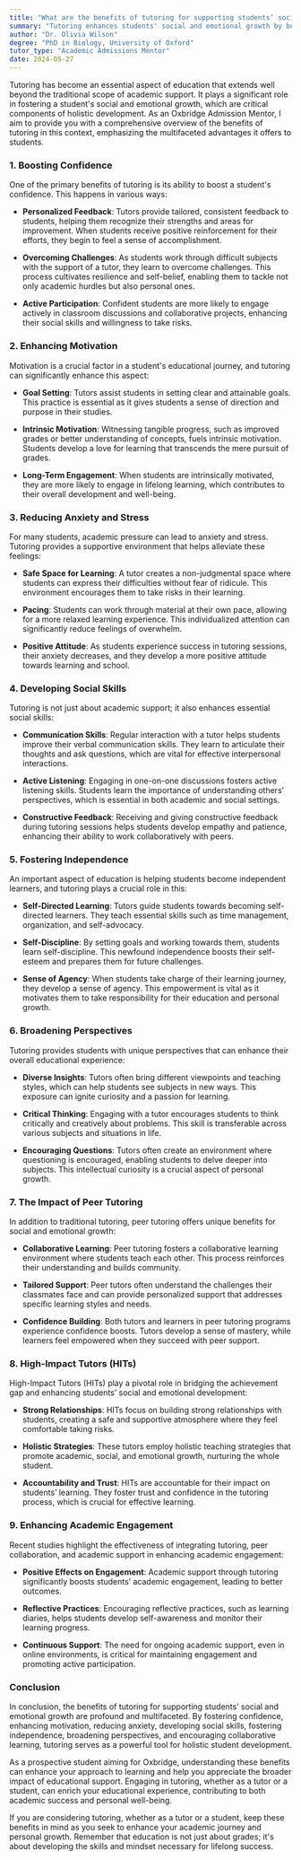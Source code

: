 ```yaml
---
title: "What are the benefits of tutoring for supporting students’ social and emotional growth?"
summary: "Tutoring enhances students' social and emotional growth by boosting confidence, offering personalized feedback, and supporting holistic development."
author: "Dr. Olivia Wilson"
degree: "PhD in Biology, University of Oxford"
tutor_type: "Academic Admissions Mentor"
date: 2024-05-27
---
```


Tutoring has become an essential aspect of education that extends well beyond the traditional scope of academic support. It plays a significant role in fostering a student's social and emotional growth, which are critical components of holistic development. As an Oxbridge Admission Mentor, I aim to provide you with a comprehensive overview of the benefits of tutoring in this context, emphasizing the multifaceted advantages it offers to students.

### 1. Boosting Confidence

One of the primary benefits of tutoring is its ability to boost a student's confidence. This happens in various ways:

- **Personalized Feedback**: Tutors provide tailored, consistent feedback to students, helping them recognize their strengths and areas for improvement. When students receive positive reinforcement for their efforts, they begin to feel a sense of accomplishment.

- **Overcoming Challenges**: As students work through difficult subjects with the support of a tutor, they learn to overcome challenges. This process cultivates resilience and self-belief, enabling them to tackle not only academic hurdles but also personal ones.

- **Active Participation**: Confident students are more likely to engage actively in classroom discussions and collaborative projects, enhancing their social skills and willingness to take risks.

### 2. Enhancing Motivation

Motivation is a crucial factor in a student's educational journey, and tutoring can significantly enhance this aspect:

- **Goal Setting**: Tutors assist students in setting clear and attainable goals. This practice is essential as it gives students a sense of direction and purpose in their studies.

- **Intrinsic Motivation**: Witnessing tangible progress, such as improved grades or better understanding of concepts, fuels intrinsic motivation. Students develop a love for learning that transcends the mere pursuit of grades.

- **Long-Term Engagement**: When students are intrinsically motivated, they are more likely to engage in lifelong learning, which contributes to their overall development and well-being.

### 3. Reducing Anxiety and Stress

For many students, academic pressure can lead to anxiety and stress. Tutoring provides a supportive environment that helps alleviate these feelings:

- **Safe Space for Learning**: A tutor creates a non-judgmental space where students can express their difficulties without fear of ridicule. This environment encourages them to take risks in their learning.

- **Pacing**: Students can work through material at their own pace, allowing for a more relaxed learning experience. This individualized attention can significantly reduce feelings of overwhelm.

- **Positive Attitude**: As students experience success in tutoring sessions, their anxiety decreases, and they develop a more positive attitude towards learning and school.

### 4. Developing Social Skills

Tutoring is not just about academic support; it also enhances essential social skills:

- **Communication Skills**: Regular interaction with a tutor helps students improve their verbal communication skills. They learn to articulate their thoughts and ask questions, which are vital for effective interpersonal interactions.

- **Active Listening**: Engaging in one-on-one discussions fosters active listening skills. Students learn the importance of understanding others’ perspectives, which is essential in both academic and social settings.

- **Constructive Feedback**: Receiving and giving constructive feedback during tutoring sessions helps students develop empathy and patience, enhancing their ability to work collaboratively with peers.

### 5. Fostering Independence

An important aspect of education is helping students become independent learners, and tutoring plays a crucial role in this:

- **Self-Directed Learning**: Tutors guide students towards becoming self-directed learners. They teach essential skills such as time management, organization, and self-advocacy.

- **Self-Discipline**: By setting goals and working towards them, students learn self-discipline. This newfound independence boosts their self-esteem and prepares them for future challenges.

- **Sense of Agency**: When students take charge of their learning journey, they develop a sense of agency. This empowerment is vital as it motivates them to take responsibility for their education and personal growth.

### 6. Broadening Perspectives

Tutoring provides students with unique perspectives that can enhance their overall educational experience:

- **Diverse Insights**: Tutors often bring different viewpoints and teaching styles, which can help students see subjects in new ways. This exposure can ignite curiosity and a passion for learning.

- **Critical Thinking**: Engaging with a tutor encourages students to think critically and creatively about problems. This skill is transferable across various subjects and situations in life.

- **Encouraging Questions**: Tutors often create an environment where questioning is encouraged, enabling students to delve deeper into subjects. This intellectual curiosity is a crucial aspect of personal growth.

### 7. The Impact of Peer Tutoring

In addition to traditional tutoring, peer tutoring offers unique benefits for social and emotional growth:

- **Collaborative Learning**: Peer tutoring fosters a collaborative learning environment where students teach each other. This process reinforces their understanding and builds community.

- **Tailored Support**: Peer tutors often understand the challenges their classmates face and can provide personalized support that addresses specific learning styles and needs.

- **Confidence Building**: Both tutors and learners in peer tutoring programs experience confidence boosts. Tutors develop a sense of mastery, while learners feel empowered when they succeed with peer support.

### 8. High-Impact Tutors (HITs)

High-Impact Tutors (HITs) play a pivotal role in bridging the achievement gap and enhancing students’ social and emotional development:

- **Strong Relationships**: HITs focus on building strong relationships with students, creating a safe and supportive atmosphere where they feel comfortable taking risks.

- **Holistic Strategies**: These tutors employ holistic teaching strategies that promote academic, social, and emotional growth, nurturing the whole student.

- **Accountability and Trust**: HITs are accountable for their impact on students’ learning. They foster trust and confidence in the tutoring process, which is crucial for effective learning.

### 9. Enhancing Academic Engagement

Recent studies highlight the effectiveness of integrating tutoring, peer collaboration, and academic support in enhancing academic engagement:

- **Positive Effects on Engagement**: Academic support through tutoring significantly boosts students’ academic engagement, leading to better outcomes.

- **Reflective Practices**: Encouraging reflective practices, such as learning diaries, helps students develop self-awareness and monitor their learning progress.

- **Continuous Support**: The need for ongoing academic support, even in online environments, is critical for maintaining engagement and promoting active participation.

### Conclusion

In conclusion, the benefits of tutoring for supporting students’ social and emotional growth are profound and multifaceted. By fostering confidence, enhancing motivation, reducing anxiety, developing social skills, fostering independence, broadening perspectives, and encouraging collaborative learning, tutoring serves as a powerful tool for holistic student development. 

As a prospective student aiming for Oxbridge, understanding these benefits can enhance your approach to learning and help you appreciate the broader impact of educational support. Engaging in tutoring, whether as a tutor or a student, can enrich your educational experience, contributing to both academic success and personal well-being. 

If you are considering tutoring, whether as a tutor or a student, keep these benefits in mind as you seek to enhance your academic journey and personal growth. Remember that education is not just about grades; it's about developing the skills and mindset necessary for lifelong success.
    
